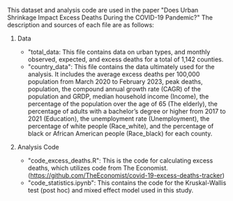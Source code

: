 This dataset and analysis code are used in the paper "Does Urban Shrinkage Impact Excess Deaths During the COVID-19 Pandemic?" The description and sources of each file are as follows:

1. Data
	- "total_data: This file contains data on urban types, and monthly observed, expected, and excess deaths for a total of 1,142 counties.
	- "country_data": This file contains the data ultimately used for the analysis. It includes the average excess deaths per 100,000 population from March 2020 to February 2023, peak deaths, population, the compound annual growth rate (CAGR) of the population and GRDP, median household income (Income), the percentage of the population over the age of 65 (The elderly), the percentage of adults with a bachelor’s degree or higher from 2017 to 2021 (Education), the unemployment rate (Unemployment), the percentage of white people (Race_white), and the percentage of black or African American people (Race_black) for each county.

2. Analysis Code
	- "code_excess_deaths.R": This is the code for calculating excess deaths, which utilizes code from The Economist. (https://github.com/TheEconomist/covid-19-excess-deaths-tracker)
	- "code_statistics.ipynb": This contains the code for the Kruskal-Wallis test (post hoc) and mixed effect model used in this study.
